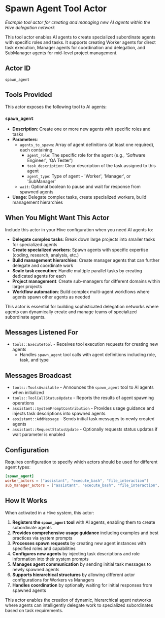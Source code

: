 # Spawn Agent Tool Actor

*Example tool actor for creating and managing new AI agents within the Hive delegation network*

This tool actor enables AI agents to create specialized subordinate agents with specific roles and tasks. It supports creating Worker agents for direct task execution, Manager agents for coordination and delegation, and SubManager agents for mid-level project management.

## Actor ID
`spawn_agent`

## Tools Provided

This actor exposes the following tool to AI agents:

### `spawn_agent`
- **Description**: Create one or more new agents with specific roles and tasks
- **Parameters**:
  - `agents_to_spawn`: Array of agent definitions (at least one required), each containing:
    - `agent_role`: The specific role for the agent (e.g., 'Software Engineer', 'QA Tester')
    - `task_description`: Clear description of the task assigned to this agent
    - `agent_type`: Type of agent - 'Worker', 'Manager', or 'SubManager'
  - `wait`: Optional boolean to pause and wait for response from spawned agents
- **Usage**: Delegate complex tasks, create specialized workers, build management hierarchies

## When You Might Want This Actor

Include this actor in your Hive configuration when you need AI agents to:

- **Delegate complex tasks**: Break down large projects into smaller tasks for specialized agents
- **Create specialized workers**: Spawn agents with specific expertise (coding, research, analysis, etc.)
- **Build management hierarchies**: Create manager agents that can further delegate and coordinate work
- **Scale task execution**: Handle multiple parallel tasks by creating dedicated agents for each
- **Project management**: Create sub-managers for different domains within larger projects
- **Workflow automation**: Build complex multi-agent workflows where agents spawn other agents as needed

This actor is essential for building sophisticated delegation networks where agents can dynamically create and manage teams of specialized subordinate agents.

## Messages Listened For

- `tools::ExecuteTool` - Receives tool execution requests for creating new agents
  - Handles `spawn_agent` tool calls with agent definitions including role, task, and type

## Messages Broadcast

- `tools::ToolsAvailable` - Announces the `spawn_agent` tool to AI agents when initialized
- `tools::ToolCallStatusUpdate` - Reports the results of agent spawning operations
- `assistant::SystemPromptContribution` - Provides usage guidance and injects task descriptions into spawned agents
- `assistant::AddMessage` - Sends initial task messages to newly created agents
- `assistant::RequestStatusUpdate` - Optionally requests status updates if wait parameter is enabled

## Configuration

Requires configuration to specify which actors should be used for different agent types:

```toml
[spawn_agent]
worker_actors = ["assistant", "execute_bash", "file_interaction"]
sub_manager_actors = ["assistant", "execute_bash", "file_interaction", "spawn_agent", "send_message"]
```

## How It Works

When activated in a Hive system, this actor:

1. **Registers the `spawn_agent` tool** with AI agents, enabling them to create subordinate agents
2. **Provides comprehensive usage guidance** including examples and best practices via system prompts
3. **Processes spawn requests** by creating new agent instances with specified roles and capabilities
4. **Configures new agents** by injecting task descriptions and role information into their system prompts
5. **Manages agent communication** by sending initial task messages to newly spawned agents
6. **Supports hierarchical structures** by allowing different actor configurations for Workers vs Managers
7. **Handles coordination** by optionally waiting for initial responses from spawned agents

This actor enables the creation of dynamic, hierarchical agent networks where agents can intelligently delegate work to specialized subordinates based on task requirements.